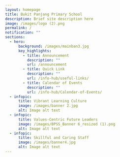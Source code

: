 ```yaml
---
layout: homepage
title: Bukit Panjang Primary School
description: Brief site description here
image: /images/logo (2).png
permalink: /
notification: ""
sections:
  - hero:
      background: /images/mainban3.jpg
      key_highlights:
        - title: Announcement
          description: ""
          url: /announcement
        - title: Quick Link
          description: ""
          url: /info-hub/useful-links/
        - title: Calendar of Events
          description: ""
          url: /info-hub/Calendar-of-Events/
  - infopic:
      title: Vibrant Learning Culture
      image: /images/banner 2.jpg
      alt: Image alt text
  - infopic:
      title: Values-Centric Future Leaders
      image: /images/BPSS_Banner 6_resized (1).png
      alt: Image alt text
  - infopic:
      title: Skillful and Caring Staff
      image: /images/banner4.jpg
      alt: Image alt text
---
```

